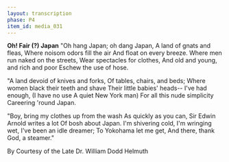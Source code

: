 ```yaml
---
layout: transcription
phase: P4
item_id: media_031
---
```


**Oh! Fair (?) Japan**
"Oh hang Japan; oh dang Japan,
A land of gnats and fleas,
Where noisom odors fill the air
And float on every breeze.
Where men run naked on the streets,
Wear spectacles for clothes,
And old and young, and rich and poor
Eschew the use of hose.

"A land devoid of knives and forks,
Of tables, chairs, and beds;
Where women black their teeth and shave
Their little babies' heads--
I've had enough, (I have no use
A quiet New York man)
For all this nude simplicity
Careering 'round Japan.

"Boy, bring my clothes up from the wash
As quickly as you can,
Sir Edwin Arnold writes a lot
Of bosh about Japan.
I'm shivering cold, I'm wringing wet,
I've been an idle dreamer;
To Yokohama let me get,
And there, thank God, a steamer."

By Courtesy of the Late
Dr. William Dodd Helmuth